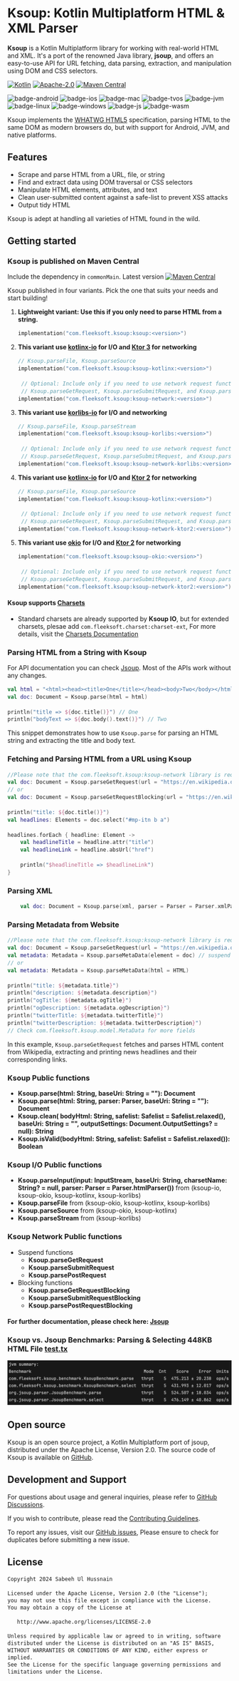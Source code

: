 # Ksoup: Kotlin Multiplatform HTML & XML Parser

**Ksoup** is a Kotlin Multiplatform library for working with real-world HTML and XML. It's a port of the renowned Java library, **jsoup**, and offers an easy-to-use API for URL fetching, data parsing, extraction, and manipulation using DOM and CSS selectors.

[![Kotlin](https://img.shields.io/badge/Kotlin-2.1.0-blue.svg?style=flat&logo=kotlin)](https://kotlinlang.org)
[![Apache-2.0](https://img.shields.io/badge/License-Apache%202.0-green.svg)](https://opensource.org/licenses/Apache-2.0)
[![Maven Central](https://img.shields.io/maven-central/v/com.fleeksoft.ksoup/ksoup.svg)](https://central.sonatype.com/artifact/com.fleeksoft.ksoup/ksoup)

![badge-android](http://img.shields.io/badge/platform-android-6EDB8D.svg?style=flat)
![badge-ios](http://img.shields.io/badge/platform-ios-CDCDCD.svg?style=flat)
![badge-mac](http://img.shields.io/badge/platform-macos-111111.svg?style=flat)
![badge-tvos](http://img.shields.io/badge/platform-tvos-808080.svg?style=flat)
![badge-jvm](http://img.shields.io/badge/platform-jvm-DB413D.svg?style=flat)
![badge-linux](http://img.shields.io/badge/platform-linux-2D3F6C.svg?style=flat)
![badge-windows](http://img.shields.io/badge/platform-windows-4D76CD.svg?style=flat)
![badge-js](https://img.shields.io/badge/platform-js-F8DB5D.svg?style=flat)
![badge-wasm](https://img.shields.io/badge/platform-wasm-F8DB5D.svg?style=flat)

Ksoup implements the [WHATWG HTML5](https://html.spec.whatwg.org/multipage/) specification, parsing HTML to the same DOM as modern browsers do, but with support for Android, JVM, and native platforms.

## Features
- Scrape and parse HTML from a URL, file, or string
- Find and extract data using DOM traversal or CSS selectors
- Manipulate HTML elements, attributes, and text
- Clean user-submitted content against a safe-list to prevent XSS attacks
- Output tidy HTML

Ksoup is adept at handling all varieties of HTML found in the wild.

## Getting started
### Ksoup is published on Maven Central
Include the dependency in `commonMain`. Latest version [![Maven Central](https://img.shields.io/maven-central/v/com.fleeksoft.ksoup/ksoup.svg)](https://central.sonatype.com/artifact/com.fleeksoft.ksoup/ksoup)

Ksoup published in four variants. Pick the one that suits your needs and start building!
1. **Lightweight variant: Use this if you only need to parse HTML from a string.**
   ```kotlin
   implementation("com.fleeksoft.ksoup:ksoup:<version>")
    ```
2. **This variant use [kotlinx-io](https://github.com/Kotlin/kotlinx-io) for I/O and [Ktor 3](https://github.com/ktorio/ktor) for networking**
   ```kotlin
   // Ksoup.parseFile, Ksoup.parseSource
   implementation("com.fleeksoft.ksoup:ksoup-kotlinx:<version>")
   
    // Optional: Include only if you need to use network request functions such as
    // Ksoup.parseGetRequest, Ksoup.parseSubmitRequest, and Ksoup.parsePostRequest
   implementation("com.fleeksoft.ksoup:ksoup-network:<version>")
    ```

3. **This variant use [korlibs-io](https://github.com/korlibs/korlibs-io) for I/O and networking**
   ```kotlin
   // Ksoup.parseFile, Ksoup.parseStream
   implementation("com.fleeksoft.ksoup:ksoup-korlibs:<version>")

    // Optional: Include only if you need to use network request functions such as
    // Ksoup.parseGetRequest, Ksoup.parseSubmitRequest, and Ksoup.parsePostRequest
   implementation("com.fleeksoft.ksoup:ksoup-network-korlibs:<version>")
    ```

4. **This variant use [kotlinx-io](https://github.com/Kotlin/kotlinx-io) for I/O and [Ktor 2](https://github.com/ktorio/ktor) for networking**
   ```kotlin
   // Ksoup.parseFile, Ksoup.parseSource
   implementation("com.fleeksoft.ksoup:ksoup-kotlinx:<version>")

    // Optional: Include only if you need to use network request functions such as
    // Ksoup.parseGetRequest, Ksoup.parseSubmitRequest, and Ksoup.parsePostRequest
   implementation("com.fleeksoft.ksoup:ksoup-network-ktor2:<version>")
    ```
5. **This variant use [okio](https://github.com/square/okio) for I/O and [Ktor 2](https://github.com/ktorio/ktor) for networking**
   ```kotlin
   implementation("com.fleeksoft.ksoup:ksoup-okio:<version>")

    // Optional: Include only if you need to use network request functions such as
    // Ksoup.parseGetRequest, Ksoup.parseSubmitRequest, and Ksoup.parsePostRequest
   implementation("com.fleeksoft.ksoup:ksoup-network-ktor2:<version>")
    ```

#### Ksoup supports [Charsets](https://github.com/fleeksoft/fleeksoft-io/blob/main/CharsetsReadme.md)
- Standard charsets are already supported by **Ksoup IO**, but for extended charsets, plesae add `com.fleeksoft.charset:charset-ext`, For more details, visit the [Charsets Documentation](https://github.com/fleeksoft/fleeksoft-io/blob/main/CharsetsReadme.md)

### Parsing HTML from a String with Ksoup
For API documentation you can check [Jsoup](https://jsoup.org/). Most of the APIs work without any changes.
```kotlin
val html = "<html><head><title>One</title></head><body>Two</body></html>"
val doc: Document = Ksoup.parse(html = html)

println("title => ${doc.title()}") // One
println("bodyText => ${doc.body().text()}") // Two
```
This snippet demonstrates how to use `Ksoup.parse` for parsing an HTML string and extracting the title and body text.

### Fetching and Parsing HTML from a URL using Ksoup
```kotlin
//Please note that the com.fleeksoft.ksoup:ksoup-network library is required for Ksoup.parseGetRequest.
val doc: Document = Ksoup.parseGetRequest(url = "https://en.wikipedia.org/") // suspend function
// or
val doc: Document = Ksoup.parseGetRequestBlocking(url = "https://en.wikipedia.org/")

println("title: ${doc.title()}")
val headlines: Elements = doc.select("#mp-itn b a")

headlines.forEach { headline: Element ->
    val headlineTitle = headline.attr("title")
    val headlineLink = headline.absUrl("href")

    println("$headlineTitle => $headlineLink")
}
```

### Parsing XML
```kotlin
    val doc: Document = Ksoup.parse(xml, parser = Parser = Parser.xmlParser())
```

### Parsing Metadata from Website
```kotlin
//Please note that the com.fleeksoft.ksoup:ksoup-network library is required for Ksoup.parseGetRequest.
val doc: Document = Ksoup.parseGetRequest(url = "https://en.wikipedia.org/") // suspend function
val metadata: Metadata = Ksoup.parseMetaData(element = doc) // suspend function
// or
val metadata: Metadata = Ksoup.parseMetaData(html = HTML)

println("title: ${metadata.title}")
println("description: ${metadata.description}")
println("ogTitle: ${metadata.ogTitle}")
println("ogDescription: ${metadata.ogDescription}")
println("twitterTitle: ${metadata.twitterTitle}")
println("twitterDescription: ${metadata.twitterDescription}")
// Check com.fleeksoft.ksoup.model.MetaData for more fields
```

In this example, `Ksoup.parseGetRequest` fetches and parses HTML content from Wikipedia, extracting and printing news headlines and their corresponding links.
### Ksoup Public functions
  - **Ksoup.parse(html: String, baseUri: String = ""): Document**
  - **Ksoup.parse(html: String, parser: Parser, baseUri: String = ""): Document**
  - **Ksoup.clean( bodyHtml: String, safelist: Safelist = Safelist.relaxed(), baseUri: String = "", outputSettings: Document.OutputSettings? = null): String**
  - **Ksoup.isValid(bodyHtml: String, safelist: Safelist = Safelist.relaxed()): Boolean**
### Ksoup I/O Public functions
  - **Ksoup.parseInput(input: InputStream, baseUri: String, charsetName: String? = null, parser: Parser = Parser.htmlParser())** from (ksoup-io, ksoup-okio, ksoup-kotlinx, ksoup-korlibs)
  - **Ksoup.parseFile** from (ksoup-okio, ksoup-kotlinx, ksoup-korlibs)
  - **Ksoup.parseSource** from (ksoup-okio, ksoup-kotlinx)
  - **Ksoup.parseStream** from (ksoup-korlibs)

### Ksoup Network Public functions
- Suspend functions
    - **Ksoup.parseGetRequest**
    - **Ksoup.parseSubmitRequest**
    - **Ksoup.parsePostRequest**
- Blocking functions
  - **Ksoup.parseGetRequestBlocking**
  - **Ksoup.parseSubmitRequestBlocking**
  - **Ksoup.parsePostRequestBlocking**

#### For further documentation, please check here: [Jsoup](https://jsoup.org/)

### Ksoup vs. Jsoup Benchmarks: Parsing & Selecting 448KB HTML File [test.tx](https://github.com/fleeksoft/ksoup/blob/develop/ksoup-test/testResources/test.txt)
![Ksoup vs Jsoup](benchmark1.png)

## Open source
Ksoup is an open source project, a Kotlin Multiplatform port of jsoup, distributed under the Apache License, Version 2.0. The source code of Ksoup is available on [GitHub](https://github.com/fleeksoft/ksoup).


## Development and Support
For questions about usage and general inquiries, please refer to [GitHub Discussions](https://github.com/fleeksoft/ksoup/discussions).

If you wish to contribute, please read the [Contributing Guidelines](CONTRIBUTING.md).

To report any issues, visit our [GitHub issues](https://github.com/fleeksoft/ksoup/issues), Please ensure to check for duplicates before submitting a new issue.



## License

    Copyright 2024 Sabeeh Ul Hussnain

    Licensed under the Apache License, Version 2.0 (the "License");
    you may not use this file except in compliance with the License.
    You may obtain a copy of the License at

       http://www.apache.org/licenses/LICENSE-2.0

    Unless required by applicable law or agreed to in writing, software
    distributed under the License is distributed on an "AS IS" BASIS,
    WITHOUT WARRANTIES OR CONDITIONS OF ANY KIND, either express or implied.
    See the License for the specific language governing permissions and
    limitations under the License.
